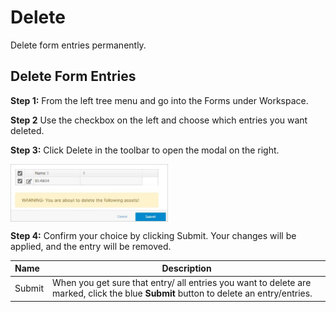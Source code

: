 # Delete

Delete form entries permanently.
## Delete Form Entries

**Step 1:** From the left tree menu and go into the Forms under Workspace.

**Step 2** Use the checkbox on the left and choose which entries you want deleted.

**Step 3:** Click Delete in the toolbar to open the modal on the right.

<img src="../../../../images/module-overview4.jpg" alt="module-overview4" style="width: 50%; display: block"></a>

**Step 4:** Confirm your choice by clicking Submit. Your changes will be applied, and the entry will be removed.

**Name** | **Description** 
:--- | ---
Submit | When you get sure that entry/ all entries you want to delete are marked, click the blue **Submit** button to delete an entry/entries.
